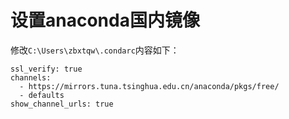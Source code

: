 # 设置anaconda国内镜像

修改`C:\Users\zbxtqw\.condarc`内容如下：

```
ssl_verify: true
channels:
  - https://mirrors.tuna.tsinghua.edu.cn/anaconda/pkgs/free/
  - defaults
show_channel_urls: true
```